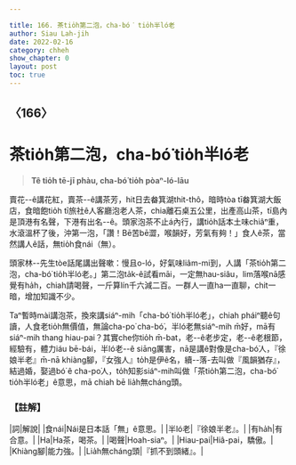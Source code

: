 ```yaml
---

title: 166. 茶tio̍h第二泡，cha-bó͘ tio̍h半ló老
author: Siau Lah-jih
date: 2022-02-16
category: chheh
show_chapter: 0
layout: post
toc: true
---
```

  
## 〈166〉
# 茶tio̍h第二泡，cha-bó͘ tio̍h半ló老
>**Tê tio̍h tē-jī phàu, cha-bó͘ tio̍h pòaⁿ-ló-lāu**
 
賣花--ê講花紅，賣茶--ê講茶芳，hit日去畚箕湖thit-thô，暗時tòa tī畚箕湖大飯店，食暗飽tio̍h tī旅社ê人客廳泡老人茶，chia離石桌五公里，出產高山茶，tī島內是頂港有名聲，下港有出名--ê。頭家泡茶不止á內行，講tio̍h話本土味chiâⁿ重，水滾溫杯了後，沖第一泡，「讚！Bē苦bē澀，喉韻好，芳氣有夠！」食人ê茶，當然講人ê話，無tio̍h食nái（無）。

頭家林--先生tòe話尾講出聲嗽：慢且o-ló，好氣味liâm-mi到，人講「茶tio̍h第二泡，cha-bó͘ tio̍h半ló老。」第二泡ta̍k-ê試看māi，一定無hau-siâu，lim落喉nā感覺有ha̍h，chiah請喝聲，一斤算lín千六減二百。一群人一直ha一直聊，chit一暗，增加知識不少。

Taⁿ暫時mài講泡茶，換來講siáⁿ-mih「cha-bó͘ tio̍h半ló老」，chiah pháiⁿ聽ê句讀，人食老tio̍h無價值，無論cha-po͘ cha-bó͘，半ló老無siáⁿ-mih m̄好，mā有siáⁿ-mih thang hiau-pai？其實che你tio̍h m̄-bat，老--ê老步定，老--ê老根節，經驗有，體力iáu bē-bái，半ló老--ê siāng厲害，nā是講ê對像是cha-bó͘人，『徐娘半老』m̄-nā khiàng腳，『女強人』to̍h是伊ê名，續--落-去叫做『風韻猶存』，結過婚，娶過bó͘ ê cha-po͘人，to̍h知影siáⁿ-mih叫做「茶tio̍h第二泡，cha-bó͘ tio̍h半ló老」ê意思，mā chiah bē lia̍h無cháng頭。

### 【註解】

|詞|解說|
|食nái|Nái是日本話「無」ê意思。|
|半ló老|『徐娘半老』。|
|有ha̍h|有合意。|
|Ha|Ha茶，喝茶。|
|喝聲|Hoah-siaⁿ。|
|Hiau-pai|Hiâ-pai，驕傲。|
|Khiàng腳|能力強。|
|Lia̍h無cháng頭|『抓不到頭緒』。|